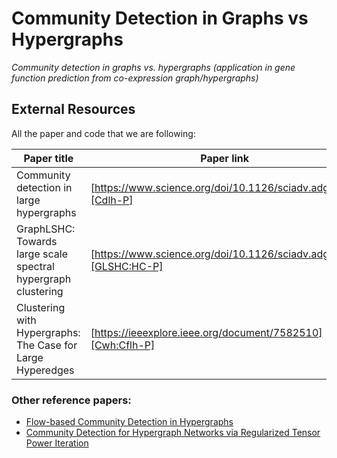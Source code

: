 
# Community Detection in Graphs vs Hypergraphs

_Community detection in graphs vs. hypergraphs (application in gene function prediction from co-expression graph/hypergraphs)_

## External Resources

All the paper and code that we are following:

| Paper title                              | Paper link                                                   | Github/code    |
| ---------------------------------------- | ------------------------------------------------------------ | -------------- |
| Community detection in large hypergraphs | [https://www.science.org/doi/10.1126/sciadv.adg9159][Cdlh-P] | [Code][cdlh-C] |
| GraphLSHC: Towards large scale spectral hypergraph clustering | [https://www.science.org/doi/10.1126/sciadv.adg9159][GLSHC:HC-P] | [Code][GLSHC:HC-C] |
| Clustering with Hypergraphs: The Case for Large Hyperedges | [https://ieeexplore.ieee.org/document/7582510][Cwh:Cflh-P] |  |

### Other reference papers:

- [Flow-based Community Detection in
  Hypergraphs][Fbcdh-P]
- [Community Detection for Hypergraph Networks via
  Regularized Tensor Power Iteration
  ][Cdhnrtpi-P]

[Cdlh-P]: https://www.science.org/doi/10.1126/sciadv.adg9159
[Cdlh-C]: https://github.com/nickruggeri/Hy-MMSBM
[Fbcdh-P]: https://arxiv.org/pdf/2105.04389.pdf
[Cdhnrtpi-P]: https://arxiv.org/pdf/1909.06503.pdf
[Cwh:Cflh-P]: https://ieeexplore.ieee.org/document/7582510
[GLSHC:HC-P]: https://www.sciencedirect.com/science/article/abs/pii/S0020025520306824
[GLSHC:HC-C]: https://github.com/SubaiDeng/LSSHC_matlab
